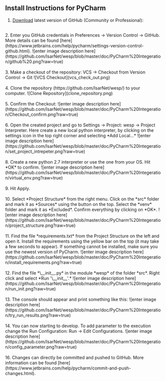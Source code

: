   
## Install Instructions for PyCharm  
  
  
1. [Download](https://www.jetbrains.com/pycharm/download/#section=mac) latest version of GitHub (Community or Professional):   
<br>
2. Enter you GitHub credentials in Preferences -> Version Control -> GitHub. More details can be found [here](https://www.jetbrains.com/help/pycharm/settings-version-control-github.html). 
![enter image description here](https://github.com/IsarNet/wesp/blob/master/doc/PyCharm%20Integeration/github%20.png?raw=true)
<br><br>
3. Make a checkout of the repository: VCS -> Checkout from Version Control -> Git 
![VCS Checkout](vcs_check_out.png)
<br><br>
4. Clone the repository (https://github.com/IsarNet/wesp/) to your computer. 
![Clone Repository](clone_repository.png)
<br><br>
5. Confirm the Checkout: 
![enter image description here](https://github.com/IsarNet/wesp/blob/master/doc/PyCharm%20Integeration/Checkout_confirm.png?raw=true)
<br><br>
6. Open the created project and go to Settings -> Project: wesp -> Project Interpreter. Here create a new local python interpreter, by clicking on the settings icon in the top right corner and selecting *Add Local...*
![enter image description here](https://github.com/IsarNet/wesp/blob/master/doc/PyCharm%20Integeration/set_project_intrepeter.png?raw=true)
<br> <br>
8. Create a new python 2.7 interpreter or use the one from your OS. Hit *OK* to confirm. ![enter image description here](https://github.com/IsarNet/wesp/blob/master/doc/PyCharm%20Integeration/virtual_env.png?raw=true)
<br><br>
9. Hit Apply.
<br> <br>
10. Select *Project Structure* from the right menu. Click on the *src* folder and mark it as *Sources* using the button on the top. Select the *venv* folder and mark it as *Excluded*.  Confirm everything by clicking on *OK*.
![enter image description here](https://github.com/IsarNet/wesp/blob/master/doc/PyCharm%20Integeration/project_structure.png?raw=true)
<br><br>
11. Find the file *requirements.txt* from the Project Structure on the left and open it. Install the requirements using the yellow bar on the top (it may take a few seconds to appear). If something cannot be installed, make sure you use the newest version of PyCharm. 
![enter image description here](https://github.com/IsarNet/wesp/blob/master/doc/PyCharm%20Integeration/install_requirements.png?raw=true)
<br><br>
12. Find the file *\__init__.py* in the module *wesp* of the folder *src*. Right click and select *Run '\__init__'.* 
![enter image description here](https://github.com/IsarNet/wesp/blob/master/doc/PyCharm%20Integeration/run_init.png?raw=true)
<br><br>
13. The console should appear and print something like this: 
![enter image description here](https://github.com/IsarNet/wesp/blob/master/doc/PyCharm%20Integeration/try_run_results.png?raw=true)
<br><br>
14. You can now starting to develop. To add parameter to the execution change the Run Configuration: Run -> Edit Configurations. 
![enter image description here](https://github.com/IsarNet/wesp/blob/master/doc/PyCharm%20Integeration/config_parameter.png?raw=true)
<br><br>
16. Changes can directly be committed and pushed to GitHub. More information can be found [here](https://www.jetbrains.com/help/pycharm/commit-and-push-changes.html).
